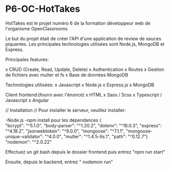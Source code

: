 # P6-OC-HotTakes

HotTakes est le projet numéro 6 de la formation développeur web de l'organisme OpenClassrooms

Le but du projet était de créer l'API  d'une application de review de sauces piquantes.
Les principales technologies utilisées sont Node.js, MongoDB et Express.

Principales features:

x CRUD (Create, Read, Update, Delete)
x Authentication
x Routes
x Gestion de fichiers avec multer et fs
x Base de données MongoDB

Technologies utilisées:
x Javascript
x Node.js
x Express.js
x MongoDB

Client frontend:(fourni avec l'énoncé)
x HTML
x Sass / Scss
x Typescript / Javascript
x Angular


// Installation //
Pour installer le serveur, veuillez installer:

-Node.js
-npm install pour les dépendances (  
    "bcrypt": "^5.1.0",
    "body-parser": "^1.20.2",
    "dotenv": "^16.0.3",
    "express": "^4.18.2",
    "jsonwebtoken": "^9.0.0",
    "mongoose": "^7.1.1",
    "mongoose-unique-validator": "^4.0.0",
    "multer": "^1.4.5-lts.1",
    "path": "^0.12.7")
    "nodemon": "^2.0.22"

Effectuez un git bash depuis le dossier frontend puis entrez "npm run start"

Ensuite, depuis le backend, entrez " nodemon run"


